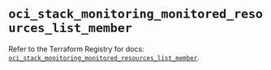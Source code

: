 # `oci_stack_monitoring_monitored_resources_list_member`

Refer to the Terraform Registry for docs: [`oci_stack_monitoring_monitored_resources_list_member`](https://registry.terraform.io/providers/oracle/oci/7.19.0/docs/resources/stack_monitoring_monitored_resources_list_member).
